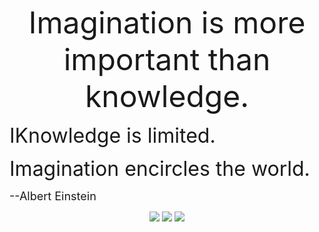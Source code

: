 <p align=center><font color="" size=12 face="">Imagination is more important than knowledge. </font></p> 


<font color="" size=6 face="">IKnowledge is limited.</font>

<font color="" size=6 face="">Imagination encircles the world.</font>  

<font color="" size=4 face="">--Albert Einstein</font>  

</center> 
<!--   my-icons -->
<p align="center">
    <a href="https://github.com/Weixin-Ma/Weixin-Ma/graphs/contributors"><img src="https://img.shields.io/github/contributors/Weixin-Ma/Weixin-Ma?color=blue"></a>
    <a href="https://github.com/Weixin-Ma/Weixin-Ma/stargazers"><img src="https://img.shields.io/github/stars/Weixin-Ma/Weixin-Ma.svg?logo=github"></a>
    <a href="https://github.com/Weixin-Ma/Weixin-Ma/network/members"><img src="https://img.shields.io/github/forks/Weixin-Ma/Weixin-Ma.svg?color=blue&logo=github"></a>
</p>
